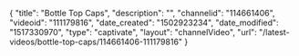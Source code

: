 {
    "title": "Bottle Top Caps",
    "description": "",
    "channelid": "114661406",
    "videoid": "111179816",
    "date_created": "1502923234",
    "date_modified": "1517330970",
    "type": "captivate",
    "layout": "channelVideo",
    "url": "\/latest-videos\/bottle-top-caps\/114661406-111179816"
}